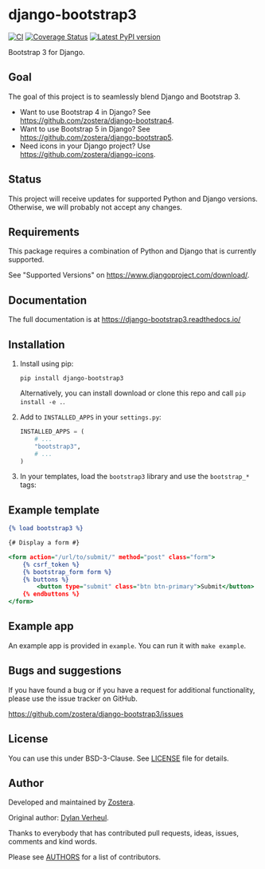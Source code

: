 # django-bootstrap3

[![CI](https://github.com/zostera/django-bootstrap3/actions/workflows/test.yml/badge.svg?branch=main)](https://github.com/zostera/django-bootstrap3/actions?workflow=test)
[![Coverage Status](https://coveralls.io/repos/github/zostera/django-bootstrap3/badge.svg?branch=main)](https://coveralls.io/github/zostera/django-bootstrap3?branch=main)
[![Latest PyPI version](https://img.shields.io/pypi/v/django-bootstrap3.svg)](https://pypi.python.org/pypi/django-bootstrap3)

Bootstrap 3 for Django.

## Goal

The goal of this project is to seamlessly blend Django and Bootstrap 3.

- Want to use Bootstrap 4 in Django? See https://github.com/zostera/django-bootstrap4.
- Want to use Bootstrap 5 in Django? See https://github.com/zostera/django-bootstrap5.
- Need icons in your Django project? Use https://github.com/zostera/django-icons.

## Status

This project will receive updates for supported Python and Django versions. Otherwise, we will probably not accept any changes.

## Requirements

This package requires a combination of Python and Django that is currently supported.

See "Supported Versions" on https://www.djangoproject.com/download/.

## Documentation

The full documentation is at https://django-bootstrap3.readthedocs.io/

## Installation

1. Install using pip:

    ```shell script
    pip install django-bootstrap3
    ```

   Alternatively, you can install download or clone this repo and call ``pip install -e .``.

2. Add to `INSTALLED_APPS` in your `settings.py`:

   ```python
   INSTALLED_APPS = (
       # ...
       "bootstrap3",
       # ...
   )
   ````

3. In your templates, load the `bootstrap3` library and use the `bootstrap_*` tags:

## Example template

```djangotemplate
{% load bootstrap3 %}

{# Display a form #}

<form action="/url/to/submit/" method="post" class="form">
    {% csrf_token %}
    {% bootstrap_form form %}
    {% buttons %}
        <button type="submit" class="btn btn-primary">Submit</button>
    {% endbuttons %}
</form>
```

Example app
-----------

An example app is provided in `example`. You can run it with `make example`.


Bugs and suggestions
--------------------

If you have found a bug or if you have a request for additional functionality, please use the issue tracker on GitHub.

https://github.com/zostera/django-bootstrap3/issues


License
-------

You can use this under BSD-3-Clause. See [LICENSE](LICENSE) file for details.


Author
------

Developed and maintained by [Zostera](https://zostera.nl).

Original author: [Dylan Verheul](https://github.com/dyve).

Thanks to everybody that has contributed pull requests, ideas, issues, comments and kind words.

Please see [AUTHORS](AUTHORS) for a list of contributors.
